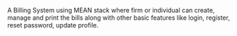 A Billing System using MEAN stack where firm or individual can create, manage and print the bills along with other basic features like login, register, reset password, update profile.
